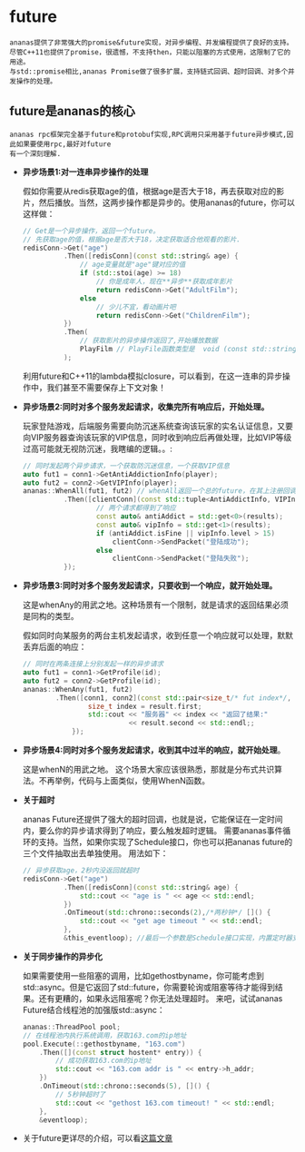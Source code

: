 # future

    ananas提供了非常强大的promise&future实现，对异步编程、并发编程提供了良好的支持。
    尽管C++11也提供了promise，很遗憾，不支持then，只能以阻塞的方式使用，这限制了它的用途。
    与std::promise相比,ananas Promise做了很多扩展，支持链式回调、超时回调、对多个并发操作的处理。

## future是ananas的核心

    ananas rpc框架完全基于future和protobuf实现,RPC调用只采用基于future异步模式,因此如果要使用rpc,最好对future
    有一个深刻理解.

* **异步场景1:对一连串异步操作的处理**
  
  假如你需要从redis获取age的值，根据age是否大于18，再去获取对应的影片，然后播放。当然，这两步操作都是异步的。使用ananas的future，你可以这样做：
  ```cpp
  // Get是一个异步操作，返回一个future。
  // 先获取age的值，根据age是否大于18，决定获取适合他观看的影片.
  redisConn->Get("age")
            .Then([redisConn](const std::string& age) {
                // age变量就是"age"键对应的值
                if (std::stoi(age) >= 18)
                    // 你是成年人，现在**异步**获取成年影片
                    return redisConn->Get("AdultFilm");
                else
                    // 少儿不宜，看动画片吧
                    return redisConn->Get("ChildrenFilm");
            })
            .Then(
                // 获取影片的异步操作返回了,开始播放数据
                PlayFilm // PlayFile函数类型是  void (const std::string& filmContent);
            );
  ```
  利用future和C++11的lambda模拟closure，可以看到，在这一连串的异步操作中，我们甚至不需要保存上下文对象！

* **异步场景2:同时对多个服务发起请求，收集完所有响应后，开始处理。**
  
  玩家登陆游戏，后端服务需要向防沉迷系统查询该玩家的实名认证信息，又要向VIP服务器查询该玩家的VIP信息，同时收到响应后再做处理，比如VIP等级过高可能就无视防沉迷，我瞎编的逻辑。。:
  ```cpp
  // 同时发起两个异步请求，一个获取防沉迷信息，一个获取VIP信息
  auto fut1 = conn1->GetAntiAddictionInfo(player);
  auto fut2 = conn2->GetVIPInfo(player);
  ananas::WhenAll(fut1, fut2) // whenAll返回一个总的future，在其上注册回调
            .Then([clientConn](const std::tuple<AntiAddictInfo, VIPInfo>& results) {
                    // 两个请求都得到了响应
                    const auto& antiAddict = std::get<0>(results);
                    const auto& vipInfo = std::get<1>(results);
                    if (antiAddict.isFine || vipInfo.level > 15)
                        clientConn->SendPacket("登陆成功");
                    else
                        clientConn->SendPacket("登陆失败");
            });
  ```

* **异步场景3:同时对多个服务发起请求，只要收到一个响应，就开始处理。**
  
  这是whenAny的用武之地。这种场景有一个限制，就是请求的返回结果必须是同构的类型。
 
  假如同时向某服务的两台主机发起请求，收到任意一个响应就可以处理，默默丢弃后面的响应：
  ```cpp
  // 同时在两条连接上分别发起一样的异步请求
  auto fut1 = conn1->GetProfile(id);
  auto fut2 = conn2->GetProfile(id);
  ananas::WhenAny(fut1, fut2)
          .Then([conn1, conn2](const std::pair<size_t/* fut index*/, std::string>& result) {
                  size_t index = result.first;
                  std::cout << "服务器" << index << "返回了结果:"
                            << result.second << std::endl;;
              });
  ```

* **异步场景4:同时对多个服务发起请求，收到其中过半的响应，就开始处理**。
  
  这是whenN的用武之地。
  这个场景大家应该很熟悉，那就是分布式共识算法。不再举例，代码与上面类似，使用WhenN函数。

* **关于超时**
  
  ananas Future还提供了强大的超时回调，也就是说，它能保证在一定时间内，要么你的异步请求得到了响应，要么触发超时逻辑。
  需要ananas事件循环的支持。当然，如果你实现了Schedule接口，你也可以把ananas future的三个文件抽取出去单独使用。
  用法如下：

  ```cpp
  // 异步获取age，2秒内没返回就超时
  redisConn->Get("age")
            .Then([redisConn](const std::string& age) {
                std::cout << "age is " << age << std::endl;
            })
            .OnTimeout(std::chrono::seconds(2),/*两秒钟*/ []() {
                std::cout << "get age timeout " << std::endl;
            },
            &this_eventloop); //最后一个参数是Schedule接口实现，内置定时器支持。
  ```

* **关于同步操作的异步化**
  
  如果需要使用一些阻塞的调用，比如gethostbyname，你可能考虑到std::async。但是它返回了std::future，你需要轮询或阻塞等待才能得到结果。还有更糟的，如果永远阻塞呢？你无法处理超时。
  来吧，试试ananas Future结合线程池的加强版std::async：
  ```cpp
  ananas::ThreadPool pool;
  // 在线程池内执行系统调用，获取163.com的ip地址
  pool.Execute(::gethostbyname, "163.com")
      .Then([](const struct hostent* entry)) {
          // 成功获取163.com的ip地址
          std::cout << "163.com addr is " << entry->h_addr;
      })
      .OnTimeout(std::chrono::seconds(5), []() {
          // 5秒钟超时了
          std::cout << "gethost 163.com timeout! " << std::endl;
      },
      &eventloop);
  ```

* 关于future更详尽的介绍，可以看[这篇文章](https://loveyacper.github.io/ananas-future.html)

